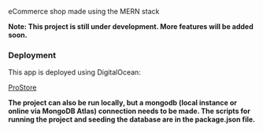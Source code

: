 eCommerce shop made using the MERN stack

**Note: This project is still under development. More features will be added soon.**

### Deployment
This app is deployed using DigitalOcean:

[ProStore](https://prostore-mern-tthmh.ondigitalocean.app/)

**The project can also be run locally, but a mongodb (local instance or online via MongoDB Atlas) connection needs to be made. The scripts for running the project and seeding the database are in the package.json file.**
